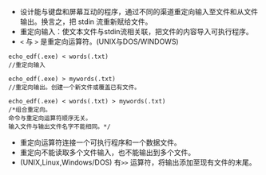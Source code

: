 - 设计能与键盘和屏幕互动的程序，通过不同的渠道重定向输入至文件和从文件输出。换言之，把 stdin 流重新赋给文件。
- 重定向输入：使文本文件与stdin流相关联，把文件的内容导入可执行程序。
- `<` 与 `>` 是重定向运算符。(UNIX与DOS/WINDOWS)
```
echo_edf(.exe) < words(.txt)
//重定向输入

echo_edf(.exe) > mywords(.txt)
//重定向输出。创建一个新文件或覆盖已有文件。

echo_edf(.exe) < words(.txt) > mywords(.txt)
/*组合重定向。
命令与重定向运算符顺序无关。
输入文件与输出文件名字不能相同。*/
```
- 重定向运算符连接一个可执行程序和一个数据文件。
- 重定向不能读取多个文件输入，也不能输出到多个文件。
- (UNIX,Linux,Windows/DOS) 有`>>` 运算符，将输出添加至现有文件的末尾。
